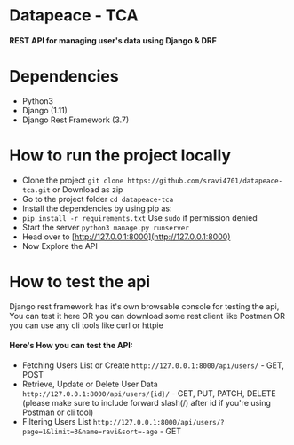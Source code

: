 # Datapeace - TCA
#### REST API for managing user's data using Django & DRF

# Dependencies
* Python3
* Django (1.11)
* Django Rest Framework (3.7)

# How to run the project locally
* Clone the project `git clone https://github.com/sravi4701/datapeace-tca.git` or Download as zip
* Go to the project folder `cd datapeace-tca`
* Install the dependencies by using pip as:
* `pip install -r requirements.txt` Use `sudo` if permission denied
* Start the server `python3 manage.py runserver`
* Head over to [http://127.0.0.1:8000](http://127.0.0.1:8000)
* Now Explore the API

# How to test the api
Django rest framework has it's own browsable console for testing the api, You can test it here OR you can download some rest client like Postman OR you can use any cli tools like curl or httpie 
#### Here's How you can test the API:
* Fetching Users List or Create
`http://127.0.0.1:8000/api/users/` - GET, POST
* Retrieve, Update or Delete User Data
`http://127.0.0.1:8000/api/users/{id}/` - GET, PUT, PATCH, DELETE (please make sure to include forward slash(/) after id if you're using Postman or cli tool)
* Filtering Users List 
`http://127.0.0.1:8000/api/users/?page=1&limit=3&name=ravi&sort=-age` - GET